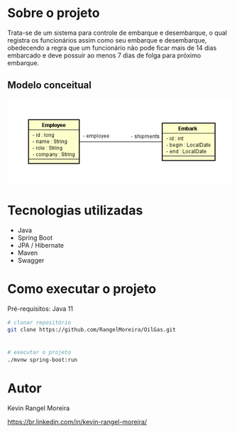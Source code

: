 # Sobre o projeto

Trata-se de um sistema para controle de embarque e desembarque, o qual registra os funcionários assim como seu embarque e desembarque, obedecendo a regra que  um funcionário não pode ficar mais de 14 dias embarcado e deve possuir ao menos 7 dias de folga para próximo embarque.

## Modelo conceitual
![Modelo Conceitual](https://github.com/RangelMoreira/OilGas/blob/master/assets/class-diagram.png)

# Tecnologias utilizadas
- Java
- Spring Boot
- JPA / Hibernate
- Maven
- Swagger

# Como executar o projeto

Pré-requisitos: Java 11

```bash
# clonar repositório
git clone https://github.com/RangelMoreira/OilGas.git


# executar o projeto
./mvnw spring-boot:run
```
# Autor

Kevin Rangel Moreira

https://br.linkedin.com/in/kevin-rangel-moreira/
